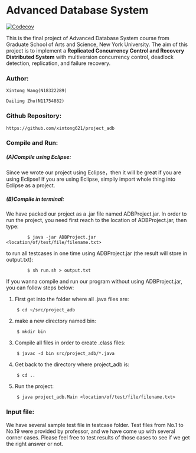 # Advanced Database System

[![Codecov](https://img.shields.io/codecov/c/github/xintong621/project_adb.svg)]()

This is the final project of Advanced Database System course from Graduate School of Arts and Science, New York University. The aim of this project is to implement a **Replicated Concurrency Control and Recovery Distributed System** with multiversion concurrency control, deadlock detection, replication, and failure recovery.

### **Author:**

    Xintong Wang(N18322289)
  
    Dailing Zhu(N11754882)
  


### **Github Repository:** 
    https://github.com/xintong621/project_adb




### **Compile and Run:**

##### (A)Compile using Eclipse:

Since we wrote our project using Eclipse，then it will be great if you are using Eclipse!
If you are using Eclipse, simpliy import whole thing into Eclipse as a project.

##### (B)Compile in terminal:
We have packed our project as a .jar file named ADBProject.jar. In order to run the project, you need first reach to the location of ADBProject.jar, then type:
```
        $ java -jar ADBProject.jar <location/of/test/file/filename.txt>
```
to run all testcases in one time using ADBProject.jar (the result will store in output.txt):
```
        $ sh run.sh > output.txt
```
If you wanna compile and run our program without using ADBProject.jar, you can follow steps below:
1. First get into the folder where all .java files are:
```
	$ cd ~/src/project_adb
```
2. make a new directory named bin:
```
	$ mkdir bin
```
3. Compile all files in order to create .class files:
```
	$ javac -d bin src/project_adb/*.java 
```
4. Get back to the directory where project_adb is:
```
	$ cd ..
```
5. Run the project:
```
	$ java project_adb.Main <location/of/test/file/filename.txt>
```




### **Input file:**

We have several sample test file in testcase folder. Test files from No.1 to No.19 were provided by professor, and we have come up with several corner cases. Please feel free to test results of those cases to see if we get the right answer or not. 
